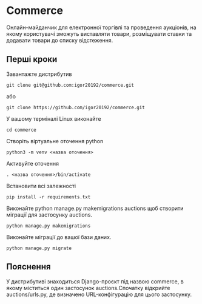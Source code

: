 # Commerce #

Онлайн-майданчик для електронної торгівлі та проведення аукціонів, на якому користувачі зможуть виставляти товари, розміщувати ставки та додавати товари до списку відстеження.

## Перші кроки ##

Завантажте дистрибутив

    git clone git@github.com:igor20192/commerce.git

або 

    git clone https://github.com/igor20192/commerce.git

У вашому терміналі Linux виконайте

    cd commerce

Створіть віртуальне оточення python

    python3 -m venv <назва оточення>

Активуйте оточення

    . <назва оточення>/bin/activate

Встановити всі залежності

    pip install -r requirements.txt

Виконайте python manage.py makemigrations auctions щоб створити міграції для застосунку auctions.

    python manage.py makemigrations

Виконайте  міграції до вашої бази даних.

    python manage.py migrate

## Пояснення ##

У дистрибутиві знаходиться Django-проєкт під назвою commerce, в якому міститься один застосунок auctions.Спочатку відкрийте auctions/urls.py, де визначено URL-конфігурацію для цього застосунку.

       
